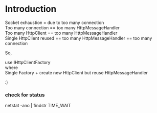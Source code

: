 # Introduction

Socket exhaustion = due to too many connection  
Too many connection == too many HttpMessageHandler  
Too many HttpClient == too many HttpMessageHandler  
Single HttpClient reused == too many HttpMessageHandler == too many connection  

So,  

use IHttpClientFactory  
where   
Single Factory + create new HttpClient but reuse HttpMessageHandler  

:)  


### check for status

netstat -ano | findstr TIME_WAIT
